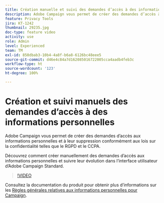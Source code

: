 ```yaml
---
title: Création manuelle et suivi des demandes d’accès à des informations personnelles via l’interface utilisateur d’Adobe Campaign
description: Adobe Campaign vous permet de créer des demandes d’accès à des informations personnelles et de les supprimer conformément aux lois sur la confidentialité telles que le RGPD et le CCPA. Découvrez comment créer manuellement des demandes d’accès aux informations personnelles et suivre leur évolution dans l’interface utilisateur d’Adobe Campaign Standard.
feature: Privacy Tools
jira: KT-1242
thumbnail: 29235.jpg
doc-type: feature video
activity: use
role: Admin
level: Experienced
team: TM
exl-id: 850dbab3-10b4-4a8f-b6a8-6126bc48eee5
source-git-commit: d46e4c84a7d162085016722005cca4aadb4feb3c
workflow-type: ht
source-wordcount: '123'
ht-degree: 100%

---
```


# Création et suivi manuels des demandes d’accès à des informations personnelles

Adobe Campaign vous permet de créer des demandes d’accès aux informations personnelles et à leur suppression conformément aux lois sur la confidentialité telles que le RGPD et le CCPA.

Découvrez comment créer manuellement des demandes d’accès aux informations personnelles et suivre leur évolution dans l’interface utilisateur d’Adobe Campaign Standard.

>[!VIDEO](https://video.tv.adobe.com/v/29235?quality=12&learn=on)

Consultez la documentation du produit pour obtenir plus d’informations sur les [Règles générales relatives aux informations personnelles pour Campaign](https://experienceleague.adobe.com/docs/campaign-standard/using/getting-started/privacy/privacy-management.html?lang=fr).
